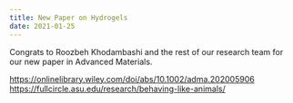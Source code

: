 ```yaml
---
title: New Paper on Hydrogels
date: 2021-01-25
---
```


Congrats to Roozbeh Khodambashi and the rest of our research team for our new paper in Advanced Materials.

<https://onlinelibrary.wiley.com/doi/abs/10.1002/adma.202005906>
<https://fullcircle.asu.edu/research/behaving-like-animals/>

